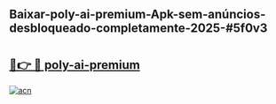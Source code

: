 ## Baixar-poly-ai-premium-Apk-sem-anúncios-desbloqueado-completamente-2025-#5f0v3

# <h2><a href="https://ainizakaria.my?title=poly-ai-premium&ref=20M">🔗👉 🔴 poly-ai-premium</a></h2>

[![acn](https://github.com/user-attachments/assets/0f9c940e-d8b0-45ae-aac7-cd30a18b3e1c)](https://ainizakaria.my?title=poly-ai-premium&ref=20M)

